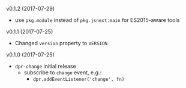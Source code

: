 v0.1.2 (2017-07-29)
- use `pkg.module` instead of `pkg.jsnext:main` for ES2015-aware tools

v0.1.1 (2017-07-25)
- Changed `version` property to `VERSION`

v0.1.0 (2017-07-25)
- `dpr-change` initial release
  - subscribe to `change` event, e.g.:
    - `dpr.addEventListener('change', fn)`

